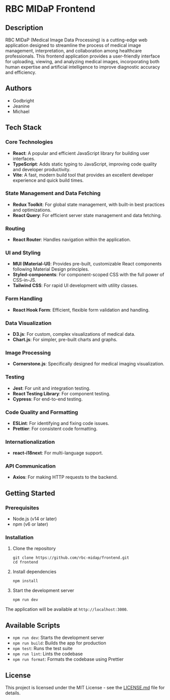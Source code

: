 # RBC MIDaP Frontend

## Description

RBC MIDaP (Medical Image Data Processing) is a cutting-edge web application designed to streamline the process of medical image management, interpretation, and collaboration among healthcare professionals. This frontend application provides a user-friendly interface for uploading, viewing, and analyzing medical images, incorporating both human expertise and artificial intelligence to improve diagnostic accuracy and efficiency.

## Authors

- Godbright
- Jeanine
- Michael

## Tech Stack

### Core Technologies

- **React**: A popular and efficient JavaScript library for building user interfaces.
- **TypeScript**: Adds static typing to JavaScript, improving code quality and developer productivity.
- **Vite**: A fast, modern build tool that provides an excellent developer experience and quick build times.

### State Management and Data Fetching

- **Redux Toolkit**: For global state management, with built-in best practices and optimizations.
- **React Query**: For efficient server state management and data fetching.

### Routing

- **React Router**: Handles navigation within the application.

### UI and Styling

- **MUI (Material-UI)**: Provides pre-built, customizable React components following Material Design principles.
- **Styled-components**: For component-scoped CSS with the full power of CSS-in-JS.
- **Tailwind CSS**: For rapid UI development with utility classes.

### Form Handling

- **React Hook Form**: Efficient, flexible form validation and handling.

### Data Visualization

- **D3.js**: For custom, complex visualizations of medical data.
- **Chart.js**: For simpler, pre-built charts and graphs.

### Image Processing

- **Cornerstone.js**: Specifically designed for medical imaging visualization.

### Testing

- **Jest**: For unit and integration testing.
- **React Testing Library**: For component testing.
- **Cypress**: For end-to-end testing.

### Code Quality and Formatting

- **ESLint**: For identifying and fixing code issues.
- **Prettier**: For consistent code formatting.

### Internationalization

- **react-i18next**: For multi-language support.

### API Communication

- **Axios**: For making HTTP requests to the backend.


## Getting Started

### Prerequisites

- Node.js (v14 or later)
- npm (v6 or later)

### Installation

1. Clone the repository

   ```
   git clone https://github.com/rbc-midap/frontend.git
   cd frontend
   ```

2. Install dependencies

   ```
   npm install
   ```

3. Start the development server
   ```
   npm run dev
   ```

The application will be available at `http://localhost:3000`.

## Available Scripts

- `npm run dev`: Starts the development server
- `npm run build`: Builds the app for production
- `npm test`: Runs the test suite
- `npm run lint`: Lints the codebase
- `npm run format`: Formats the codebase using Prettier

## License

This project is licensed under the MIT License - see the [LICENSE.md](LICENSE.md) file for details.
